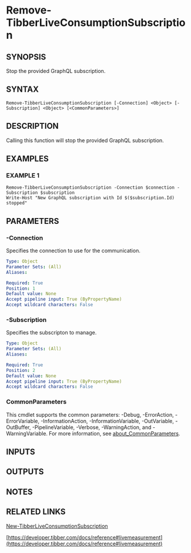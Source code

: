# Remove-TibberLiveConsumptionSubscription

## SYNOPSIS
Stop the provided GraphQL subscription.

## SYNTAX

```
Remove-TibberLiveConsumptionSubscription [-Connection] <Object> [-Subscription] <Object> [<CommonParameters>]
```

## DESCRIPTION
Calling this function will stop the provided GraphQL subscription.

## EXAMPLES

### EXAMPLE 1
```
Remove-TibberLiveConsumptionSubscription -Connection $connection -Subscription $subscription
Write-Host "New GraphQL subscription with Id $($subscription.Id) stopped"
```

## PARAMETERS

### -Connection
Specifies the connection to use for the communication.

```yaml
Type: Object
Parameter Sets: (All)
Aliases:

Required: True
Position: 1
Default value: None
Accept pipeline input: True (ByPropertyName)
Accept wildcard characters: False
```

### -Subscription
Specifies the subscripton to manage.

```yaml
Type: Object
Parameter Sets: (All)
Aliases:

Required: True
Position: 2
Default value: None
Accept pipeline input: True (ByPropertyName)
Accept wildcard characters: False
```

### CommonParameters
This cmdlet supports the common parameters: -Debug, -ErrorAction, -ErrorVariable, -InformationAction, -InformationVariable, -OutVariable, -OutBuffer, -PipelineVariable, -Verbose, -WarningAction, and -WarningVariable. For more information, see [about_CommonParameters](http://go.microsoft.com/fwlink/?LinkID=113216).

## INPUTS

## OUTPUTS

## NOTES

## RELATED LINKS

[New-TibberLiveConsumptionSubscription](New-TibberLiveConsumptionSubscription.md)

[https://developer.tibber.com/docs/reference#livemeasurement](https://developer.tibber.com/docs/reference#livemeasurement)

